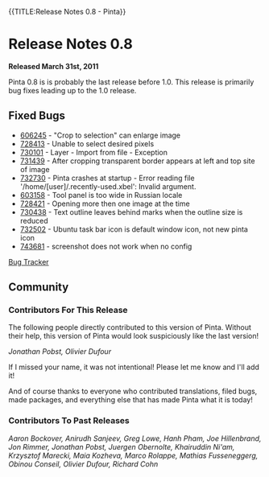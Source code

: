{{TITLE:Release Notes 0.8 - Pinta}}
# Release Notes 0.8

**Released March 31st, 2011**

Pinta 0.8 is is probably the last release before 1.0. This release is primarily bug fixes leading up to the 1.0 release.

## Fixed Bugs

* [606245](https://launchpad.net/bugs/606245) - "Crop to selection" can enlarge image
* [728413](https://launchpad.net/bugs/728413) - Unable to select desired pixels
* [730101](https://launchpad.net/bugs/730101) - Layer - Import from file - Exception
* [731439](https://launchpad.net/bugs/731439) - After cropping transparent border appears at left and top site of image
* [732730](https://launchpad.net/bugs/732730) - Pinta crashes at startup - Error reading file '/home/&#0091;user&#0093;/.recently-used.xbel': Invalid argument.
* [603158](https://launchpad.net/bugs/603158) - Tool panel is too wide in Russian locale
* [728421](https://launchpad.net/bugs/728421) - Opening more then one image at the time
* [730438](https://launchpad.net/bugs/730438) - Text outline leaves behind marks when the outline size is reduced
* [732502](https://launchpad.net/bugs/732502) - Ubuntu task bar icon is default window icon, not new pinta icon
* [743681](https://launchpad.net/bugs/743681) - screenshot does not work when no config

[Bug Tracker][1]

## Community

### Contributors For This Release
The following people directly contributed to this version of Pinta. Without their help, this version of Pinta would look suspiciously like the last version!

*Jonathan Pobst, Olivier Dufour*

If I missed your name, it was not intentional! Please let me know and I'll add it!

And of course thanks to everyone who contributed translations, filed bugs, made packages, and everything else that has made Pinta what it is today!

### Contributors To Past Releases

*Aaron Bockover, Anirudh Sanjeev, Greg Lowe, Hanh Pham, Joe Hillenbrand, Jon Rimmer, Jonathan Pobst, Juergen Obernolte, Khairuddin Ni'am, Krzysztof Marecki, Maia Kozheva, Marco Rolappe, Mathias Fusseneggerg, Obinou Conseil, Olivier Dufour, Richard Cohn*

[1]: https://bugs.launchpad.net/pinta/+bugs
